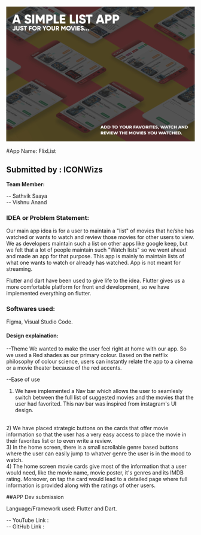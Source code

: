 ![](UI_Design/FlixListMockupPoster.jpg)

#App Name: FlixList

## Submitted by : ICONWizs

**Team Member:**

-- Sathvik Saaya <br>
-- Vishnu Anand

### IDEA or Problem Statement:

Our main app idea is for a user to maintain a "list" of movies that he/she has watched
or wants to watch and review those movies for other users to view.
We as developers maintain such a list on other apps like google keep, but we felt that
a lot of people maintain such "Watch lists" so we went ahead and made an app for that purpose.
This app is mainly to maintain lists of what one wants to watch or already has watched. App is
not meant for streaming.

Flutter and dart have been used to give life to the idea. Flutter gives us a more comfortable 
platform for front end development, so we have implemented everything on flutter.

### Softwares used: 
Figma, Visual Studio Code.

#### Design explaination:

--Theme
We wanted to make the user feel right at home with our app. So we used a Red shades as our primary colour. 
Based on the netflix philosophy of colour science, users can instantly relate the app to a cinema or a movie theater because of the red accents.

--Ease of use
1) We have implemented a Nav bar which allows the user to seamlesly switch between the full list 
of suggested movies and the movies that the user had favorited. This nav bar was inspired from
instagram's UI design.
<br>
2) We have placed strategic buttons on the cards that offer movie information so that the user has
a very easy access to place the movie in their favorites list or to even write a review.
<br>
3) In the home screen, there is a small scrollable genre based buttons where the user can easily
jump to whatver genre the user is in the mood to watch.
<br>
4) The home screen movie cards give most of the information that a user would need, like the
movie name, movie poster, it's genres and its IMDB rating. Moreover, on tap the card would lead 
to a detailed page where full information is provided along with the ratings of other users.

##APP Dev submission

Language/Framework used: Flutter and Dart.

-- YouTube Link : <br>
-- GitHub Link :
